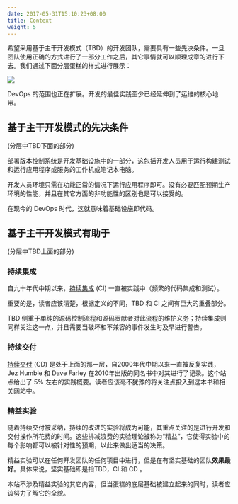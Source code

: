 ```yaml
---
date: 2017-05-31T15:10:23+08:00
title: Context
weight: 5
---
```


希望采用基于主干开发模式（TBD）的开发团队，需要具有一些先决条件。一旦团队使用正确的方式进行了一部分工作之后，其它事情就可以顺理成章的进行下去。我们通过下面分层蛋糕的样式进行展示：

![](layer_cake.png)

DevOps 的范围也正在扩展。开发的最佳实践至少已经延伸到了运维的核心地带。

## 基于主干开发模式的先决条件

(分层中TBD下面的部分)

部署版本控制系统是开发基础设施中的一部分，这包括开发人员用于运行构建测试和运行应用程序或服务的工作机或笔记本电脑。

开发人员环境只需在功能正常的情况下运行应用程序即可。没有必要匹配预期生产环境的性能，并且在其它方面的非功能性的区别也是可以接受的。

在现今的 DevOps 时代，这就意味着基础设施即代码。

## 基于主干开发模式有助于

(分层中TBD上面的部分)

### 持续集成

自九十年代中期以来，[持续集成](/continuous-integration/) (CI) 一直被实践中（频繁的代码集成和测试）。

重要的是，读者应该清楚，根据定义的不同，TBD 和 CI 之间有巨大的重叠部分。

TBD 侧重于单纯的源码控制流程和源码贡献者对此流程的维护义务；持续集成则同样关注这一点，并且需要当破坏和不兼容的事件发生时及早进行警告。

### 持续交付

[持续交付](/continuous-delivery/) (CD) 是处于上面的那一层，自2000年代中期以来一直被反复实践， Jez Humble 和 Dave Farley 在2010年出版的同名书中对其进行了记录。这个站点给出了 5% 左右的实践概要。读者应该毫不犹豫的将关注点投入到这本书和相关网站中。

### 精益实验

随着持续交付被采纳，持续的改进的实验将成为可能，其重点关注的是进行开发和交付操作所花费的时间。这些排减浪费的实验理论被称为“精益”，它使得实验中的每个影响都可以被针对性的预期，以此来做出适当的决策。

精益实验可以在任何开发团队的任何项目中进行，但是在有坚实基础的团队**效果最好**。具体来说，坚实基础即是指TBD，CI 和 CD 。

本站不涉及精益实验的其它内容，但当蛋糕的底层基础被建立起来的同时，读者应该努力了解它的全貌。